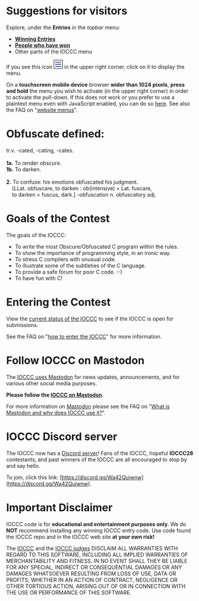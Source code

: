 # Suggestions for visitors

Explore, under the **Entries** in the _topbar_ menu:

* **[Winning Entries](years.html)**
* **[People who have won](authors.html)**
* Other parts of the IOCCC menu

If you see this icon <a href="nojs-menu.html"> <img src="png/hamburger-icon-open.png"
     alt="hambuger-style menu icon"
      width=24 height=24></a> in the upper right corner, click on it to display the menu.

On a **touchscreen mobile device** browser **wider than 1024 pixels**,
**press and hold** the menu you wish to activate (in the upper right corner) in
order to activate the pull-down. If this does not work or you prefer to use a
plaintext menu even with JavaScript enabled, you can do so
[here](nojs-menu.html). See also the
FAQ on "[website menus](faq.html#menus)".


# Obfuscate defined:

tr.v. -cated, -cating, -cates.
<BR><BR>
**1a.** To render obscure.<BR>
**1b.** To darken.
<BR><BR>
**2.** To confuse: his emotions obfuscated his judgment.<BR>
&nbsp;&nbsp;&nbsp;&nbsp;[LLat. obfuscare, to darken : ob(intensive) + Lat. fuscare,<BR>
&nbsp;&nbsp;&nbsp;&nbsp;to darken &lt; fuscus, dark.] -obfuscation n. obfuscatory adj.


# Goals of the Contest

The goals of the IOCCC:

*  To write the most Obscure/Obfuscated C program within the rules.
*  To show the importance of programming style, in an ironic way.
*  To stress C compilers with unusual code.
*  To illustrate some of the subtleties of the C language.
*  To provide a safe forum for poor C code. :-)
*  To have fun with C!


# Entering the Contest

View the [current status of the IOCCC](status.html) to see if the IOCCC is open for submissions.

See the
FAQ on "[how to enter the IOCCC](quick-start.html#enter)"
for more information.


# Follow IOCCC on Mastodon

The [IOCCC uses Mastodon](https://fosstodon.org/@ioccc) for news updates,
announcements, and for various other social media purposes.

**Please follow the [IOCCC on Mastodon](https://fosstodon.org/@ioccc)**.

For more information on
<a rel="me" href="https://fosstodon.org/@ioccc">Mastodon</a>
please see the
FAQ on "[What is Mastodon and why does IOCCC use it?](faq.html#try_mastodon)".

# IOCCC Discord server

The IOCCC now has a [Discord server](https://discord.gg/Wa42Qujwnw)!
Fans of the IOCCC, hopeful **IOCCC28** contestants, and past winners of the IOCCC
are all encouraged to stop by and say hello.

To join, click this link:
[https://discord.gg/Wa42Qujwnw](https://discord.gg/Wa42Qujwnw).



# Important Disclaimer

IOCCC code is for **educational and entertainment purposes only**. We do **NOT** recommend installing any winning IOCCC entry code. Use code found the IOCCC repo and in the IOCCC web site **at your own risk!**

The [IOCCC](index.html) and the [IOCCC judges](judges.html) DISCLAIM ALL WARRANTIES WITH REGARD TO THIS SOFTWARE, INCLUDING ALL IMPLIED WARRANTIES OF MERCHANTABILITY AND FITNESS. IN NO EVENT SHALL THEY BE LIABLE FOR ANY SPECIAL, INDIRECT OR CONSEQUENTIAL DAMAGES OR ANY DAMAGES WHATSOEVER RESULTING FROM LOSS OF USE, DATA OR PROFITS, WHETHER IN AN ACTION OF CONTRACT, NEGLIGENCE OR OTHER TORTIOUS ACTION, ARISING OUT OF OR IN CONNECTION WITH THE USE OR PERFORMANCE OF THIS SOFTWARE.


<!--

    Copyright © 1984-2024 by Landon Curt Noll. All Rights Reserved.

    You are free to share and adapt this file under the terms of this license:

        Creative Commons Attribution-ShareAlike 4.0 International (CC BY-SA 4.0)

    For more information, see:

        https://creativecommons.org/licenses/by-sa/4.0/

-->
